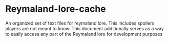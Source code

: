 # Reymaland-lore-cache
An organized set of text files for reymaland lore. This includes spoilers players are not meant to know. This document additionally serves as a way to easily access any part of the Reymaland lore for development purposes
